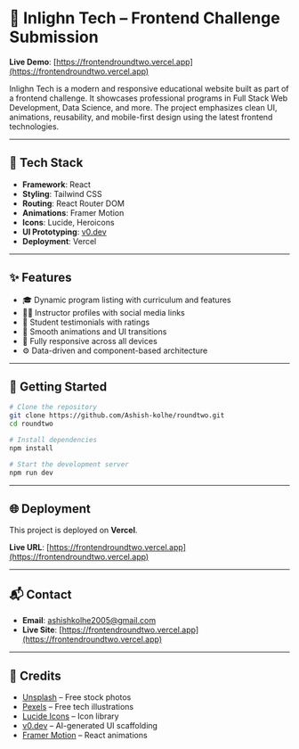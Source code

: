 # 🧠 Inlighn Tech – Frontend Challenge Submission

**Live Demo**: [https://frontendroundtwo.vercel.app](https://frontendroundtwo.vercel.app)

Inlighn Tech is a modern and responsive educational website built as part of a frontend challenge. It showcases professional programs in Full Stack Web Development, Data Science, and more. The project emphasizes clean UI, animations, reusability, and mobile-first design using the latest frontend technologies.

---

## 🚀 Tech Stack

- **Framework**: React  
- **Styling**: Tailwind CSS  
- **Routing**: React Router DOM  
- **Animations**: Framer Motion  
- **Icons**: Lucide, Heroicons  
- **UI Prototyping**: [v0.dev](https://v0.dev)  
- **Deployment**: Vercel  

---

## ✨ Features

- 🎓 Dynamic program listing with curriculum and features  
- 🧑‍🏫 Instructor profiles with social media links  
- 💬 Student testimonials with ratings  
- 🎨 Smooth animations and UI transitions  
- 📱 Fully responsive across all devices  
- ⚙️ Data-driven and component-based architecture  

---

## 🧪 Getting Started

```bash
# Clone the repository
git clone https://github.com/Ashish-kolhe/roundtwo.git
cd roundtwo

# Install dependencies
npm install

# Start the development server
npm run dev
```


---

## 🌐 Deployment

This project is deployed on **Vercel**.

**Live URL**: [https://frontendroundtwo.vercel.app](https://frontendroundtwo.vercel.app)



---

## 📬 Contact

- **Email**: ashishkolhe2005@gmail.com  
- **Live Site**: [https://frontendroundtwo.vercel.app](https://frontendroundtwo.vercel.app)

---


## 🙌 Credits

- [Unsplash](https://unsplash.com) – Free stock photos  
- [Pexels](https://pexels.com) – Free tech illustrations  
- [Lucide Icons](https://lucide.dev) – Icon library  
- [v0.dev](https://v0.dev) – AI-generated UI scaffolding  
- [Framer Motion](https://www.framer.com/motion/) – React animations

